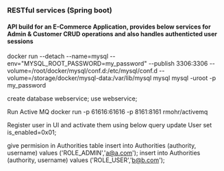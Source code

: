 ### RESTful services (Spring boot)
#### API build for an E-Commerce Application, provides below services for Admin & Customer CRUD operations and also handles authenticted user sessions 
docker run --detach --name=mysql --env="MYSQL_ROOT_PASSWORD=my_password" --publish 3306:3306 --volume=/root/docker/mysql/conf.d:/etc/mysql/conf.d --volume=/storage/docker/mysql-data:/var/lib/mysql mysql
mysql -uroot -p my_password

create database webservice;
use webservice;

Run Active MQ
docker run -p 61616:61616 -p 8161:8161 rmohr/activemq

Register user in UI and activate them using below query
update User set is_enabled=0x01;

give permision in Authorities table
insert into Authorities (authority, username) values ('ROLE_ADMIN','a@a.com');
insert into Authorities (authority, username) values ('ROLE_USER','b@b.com');
